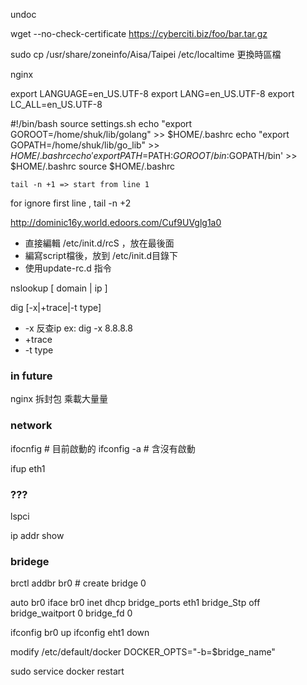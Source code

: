 undoc

wget --no-check-certificate https://cyberciti.biz/foo/bar.tar.gz


sudo cp /usr/share/zoneinfo/Aisa/Taipei /etc/localtime
更換時區檔

nginx

export LANGUAGE=en_US.UTF-8
export LANG=en_US.UTF-8
export LC_ALL=en_US.UTF-8



#!/bin/bash
source settings.sh
echo "export GOROOT=/home/shuk/lib/golang" >> $HOME/.bashrc
echo "export GOPATH=/home/shuk/lib/go_lib" >> $HOME/.bashrc
echo 'export PATH=$PATH:$GOROOT/bin:$GOPATH/bin' >> $HOME/.bashrc
source $HOME/.bashrc


    tail -n +1 => start from line 1
for ignore first line , tail -n +2


http://dominic16y.world.edoors.com/Cuf9UVglg1a0

* 直接編輯 /etc/init.d/rcS ，放在最後面
* 編寫script檔後，放到 /etc/init.d目錄下
* 使用update-rc.d 指令


nslookup [ domain | ip ]




dig [-x|+trace|-t type]
- -x 反查ip ex: dig -x 8.8.8.8
- +trace 
- -t type



### in future

nginx 拆封包 乘載大量量

### network


ifocnfig    # 目前啟動的
ifconfig -a # 含沒有啟動


ifup eth1

### ???
lspci


ip addr show



### bridege

brctl addbr br0 # create bridge 0


auto br0
iface br0 inet dhcp
bridge_ports eth1
bridge_Stp off
bridge_waitport 0
bridge_fd 0


ifconfig br0 up
ifconfig eht1 down



modify /etc/default/docker
    DOCKER_OPTS="-b=$bridge_name"

sudo service docker restart
